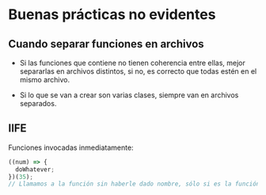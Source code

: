 # Buenas prácticas no evidentes

## Cuando separar funciones en archivos

- Si las funciones que contiene no tienen coherencia entre ellas, mejor separarlas en archivos distintos, si no, es correcto que todas estén en el mismo archivo.

- Si lo que se van a crear son varias clases, siempre van en archivos separados.

## IIFE

Funciones invocadas inmediatamente:

```javascript
((num) => {
  doWhatever;
})(35);
// Llamamos a la función sin haberle dado nombre, sólo si es la función inmediatamente anterior.
```
